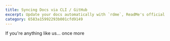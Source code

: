 ```yaml
---
title: Syncing Docs via CLI / GitHub
excerpt: Update your docs automatically with `rdme`, ReadMe's official CLI and GitHub Action!
category: 6583a15992293b001cfd9149
---
```


If you're anything like us...
once more
